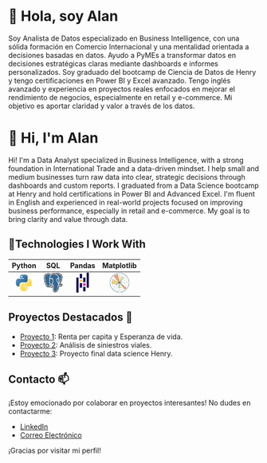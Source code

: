 # 👋 Hola, soy Alan

Soy Analista de Datos especializado en Business Intelligence, con una sólida formación en Comercio Internacional y una mentalidad orientada a decisiones basadas en datos. Ayudo a PyMEs a transformar datos en decisiones estratégicas claras mediante dashboards e informes personalizados. Soy graduado del bootcamp de Ciencia de Datos de Henry y tengo certificaciones en Power BI y Excel avanzado. Tengo inglés avanzado y experiencia en proyectos reales enfocados en mejorar el rendimiento de negocios, especialmente en retail y e-commerce. Mi objetivo es aportar claridad y valor a través de los datos.

# 👋 Hi, I'm Alan

Hi! I'm a Data Analyst specialized in Business Intelligence, with a strong foundation in International Trade and a data-driven mindset. I help small and medium businesses turn raw data into clear, strategic decisions through dashboards and custom reports. I graduated from a Data Science bootcamp at Henry and hold certifications in Power BI and Advanced Excel. I'm fluent in English and experienced in real-world projects focused on improving business performance, especially in retail and e-commerce. My goal is to bring clarity and value through data.

## 🔧Technologies I Work With

| Python | SQL | Pandas | Matplotlib 
| :----: | :-: | :----: | :--------: |
| <img src="https://raw.githubusercontent.com/devicons/devicon/master/icons/python/python-original.svg" alt="Python" width="40" /> | <img src="https://raw.githubusercontent.com/devicons/devicon/master/icons/postgresql/postgresql-original.svg" alt="SQL" width="40" /> | <img src="https://raw.githubusercontent.com/devicons/devicon/master/icons/pandas/pandas-original.svg" alt="Pandas" width="40" /> | <img src="https://raw.githubusercontent.com/devicons/devicon/master/icons/matplotlib/matplotlib-original.svg" alt="Matplotlib" width="40" /> 





## Proyectos Destacados 🚀

- [Proyecto 1](https://github.com/alanguev1/Renta-per-c-pita-y-Esperanza-de-vida): Renta per capita y Esperanza de vida.
- [Proyecto 2](https://github.com/alanguev1/proyecto-individual-2): Análisis de siniestros viales.
- [Proyecto 3](https://github.com/alanguev1/proyecto-final): Proyecto final data science Henry.

## Contacto 📫

¡Estoy emocionado por colaborar en proyectos interesantes! No dudes en contactarme:

- [LinkedIn](https://www.linkedin.com/in/alanguev1/)
- [Correo Electrónico](alanguevara409@gmail.com)

¡Gracias por visitar mi perfil!

